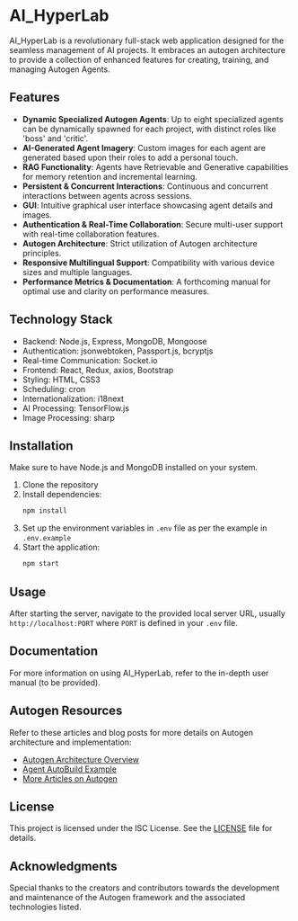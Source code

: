 # AI_HyperLab

AI_HyperLab is a revolutionary full-stack web application designed for the seamless management of AI projects. It embraces an autogen architecture to provide a collection of enhanced features for creating, training, and managing Autogen Agents.

## Features

- **Dynamic Specialized Autogen Agents**: Up to eight specialized agents can be dynamically spawned for each project, with distinct roles like 'boss' and 'critic'.
- **AI-Generated Agent Imagery**: Custom images for each agent are generated based upon their roles to add a personal touch.
- **RAG Functionality**: Agents have Retrievable and Generative capabilities for memory retention and incremental learning.
- **Persistent & Concurrent Interactions**: Continuous and concurrent interactions between agents across sessions.
- **GUI**: Intuitive graphical user interface showcasing agent details and images.
- **Authentication & Real-Time Collaboration**: Secure multi-user support with real-time collaboration features.
- **Autogen Architecture**: Strict utilization of Autogen architecture principles.
- **Responsive Multilingual Support**: Compatibility with various device sizes and multiple languages.
- **Performance Metrics & Documentation**: A forthcoming manual for optimal use and clarity on performance measures.

## Technology Stack

- Backend: Node.js, Express, MongoDB, Mongoose
- Authentication: jsonwebtoken, Passport.js, bcryptjs
- Real-time Communication: Socket.io
- Frontend: React, Redux, axios, Bootstrap
- Styling: HTML, CSS3
- Scheduling: cron
- Internationalization: i18next
- AI Processing: TensorFlow.js
- Image Processing: sharp

## Installation

Make sure to have Node.js and MongoDB installed on your system.

1. Clone the repository
2. Install dependencies:
   ```sh
   npm install
   ```
3. Set up the environment variables in `.env` file as per the example in `.env.example`
4. Start the application:
   ```sh
   npm start
   ```

## Usage

After starting the server, navigate to the provided local server URL, usually `http://localhost:PORT` where `PORT` is defined in your `.env` file.

## Documentation

For more information on using AI_HyperLab, refer to the in-depth user manual (to be provided).

## Autogen Resources

Refer to these articles and blog posts for more details on Autogen architecture and implementation:

- [Autogen Architecture Overview](https://autogen.microsoft.com/blog/overview)
- [Agent AutoBuild Example](https://autogen.microsoft.com/blog/agent-autobuild)
- [More Articles on Autogen](https://autogen.microsoft.com/blog/articles)

## License

This project is licensed under the ISC License. See the [LICENSE](LICENSE) file for details.

## Acknowledgments

Special thanks to the creators and contributors towards the development and maintenance of the Autogen framework and the associated technologies listed.
